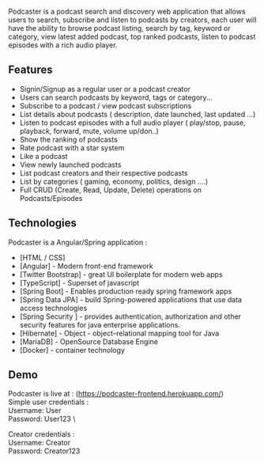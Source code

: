Podcaster is a podcast search and discovery web application that allows users to search, subscribe and listen to podcasts by creators, each user will have the ability to browse podcast listing, search by tag, keyword or category, view latest added podcast, top ranked podcasts, listen to podcast episodes with a rich audio player.

## Features

- Signin/Signup as a regular user or a podcast creator
- Users can search podcasts by keyword, tags or category...
- Subscribe to a podcast / view podcast subscriptions
- List details about podcasts ( description, date launched, last updated …)
- Listen to podcast episodes with a full audio player ( play/stop, pause, playback, forward, mute, volume up/don..)
- Show the ranking of podcasts
- Rate podcast with a star system
- Like a podcast
- View newly launched podcasts
- List podcast creators and their respective podcasts
- List by categories ( gaming, economy, politics, design ….)
- Full CRUD (Create, Read, Update, Delete) operations on Podcasts/Episodes

## Technologies

Podcaster is a Angular/Spring application :

- [HTML / CSS]
- [Angular] - Modern front-end framework
- [Twitter Bootstrap] - great UI boilerplate for modern web apps
- [TypeScript] - Superset of javascript
- [Spring Boot] - Enables production ready spring framework apps
- [Spring Data JPA] - build Spring-powered applications that use data access technologies
- [Spring Security ] - provides authentication, authorization and other security features for java enterprise applications.
- [Hibernate] - Object - object–relational mapping tool for Java
- [MariaDB] - OpenSource Database Engine
- [Docker] - container technology

## Demo

Podcaster is live at : (https://podcaster-frontend.herokuapp.com/) \
Simple user credentials : \
Username: User \
Password: User123 \

Creator credentials : \
Username: Creator \
Password: Creator123

